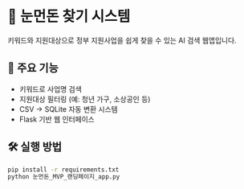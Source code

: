 # 💸 눈먼돈 찾기 시스템

키워드와 지원대상으로 정부 지원사업을 쉽게 찾을 수 있는 AI 검색 웹앱입니다.

## 🚀 주요 기능
- 키워드로 사업명 검색
- 지원대상 필터링 (예: 청년 가구, 소상공인 등)
- CSV → SQLite 자동 변환 시스템
- Flask 기반 웹 인터페이스

## 🛠 실행 방법
```bash
pip install -r requirements.txt
python 눈먼돈_MVP_랜딩페이지_app.py
